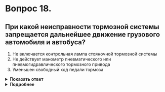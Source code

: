 # Вопрос 18.

## При какой неисправности тормозной системы запрещается дальнейшее движение грузового автомобиля и автобуса?

1. Не включается контрольная лампа стояночной тормозной системы
2. Не действует манометр пневматического или пневмогидравлического тормозного привода
3. Уменьшен свободный ход педали тормоза

<details>
<summary><b>Показать ответ</b></summary>
Правильный ответ: 2
</details>
<details>
<summary><b>Подробнее</b></summary>
Манометр является обязательным устройством в рабочей тормозной системе пневматического или пневмогидравлического тормозного привода.
Если манометр не действует, то, соответственно, в рабочей тормозной системе возникла какая-то неисправность.
В этом случае, согласно пункта 2.3.1 Правил, дальнейшее движение ТС запрещается. (В данном случае, грузового автомобиля или автобуса).
</details>